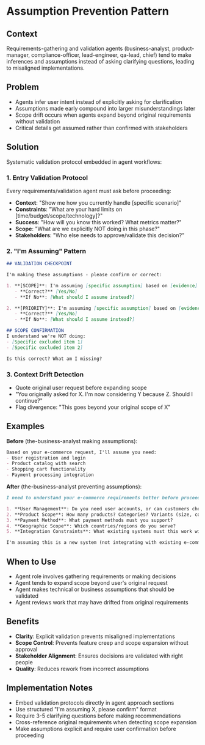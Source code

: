 # Assumption Prevention Pattern

## Context
Requirements-gathering and validation agents (business-analyst, product-manager, compliance-officer, lead-engineer, qa-lead, chief) tend to make inferences and assumptions instead of asking clarifying questions, leading to misaligned implementations.

## Problem
- Agents infer user intent instead of explicitly asking for clarification
- Assumptions made early compound into larger misunderstandings later
- Scope drift occurs when agents expand beyond original requirements without validation
- Critical details get assumed rather than confirmed with stakeholders

## Solution
Systematic validation protocol embedded in agent workflows:

### 1. Entry Validation Protocol
Every requirements/validation agent must ask before proceeding:
- **Context**: "Show me how you currently handle [specific scenario]"
- **Constraints**: "What are your hard limits on [time/budget/scope/technology]?"
- **Success**: "How will you know this worked? What metrics matter?"
- **Scope**: "What are we explicitly NOT doing in this phase?"
- **Stakeholders**: "Who else needs to approve/validate this decision?"

### 2. "I'm Assuming" Pattern
```markdown
## VALIDATION CHECKPOINT

I'm making these assumptions - please confirm or correct:

1. **[SCOPE]**: I'm assuming [specific assumption] based on [evidence]
   - **Correct?** [Yes/No] 
   - **If No**: [What should I assume instead?]

2. **[PRIORITY]**: I'm assuming [specific assumption] based on [evidence]  
   - **Correct?** [Yes/No]
   - **If No**: [What should I assume instead?]

## SCOPE CONFIRMATION
I understand we're NOT doing:
- [Specific excluded item 1]
- [Specific excluded item 2]

Is this correct? What am I missing?
```

### 3. Context Drift Detection
- Quote original user request before expanding scope
- "You originally asked for X. I'm now considering Y because Z. Should I continue?"
- Flag divergence: "This goes beyond your original scope of X"

## Examples

**Before** (the-business-analyst making assumptions):
```markdown
Based on your e-commerce request, I'll assume you need:
- User registration and login
- Product catalog with search
- Shopping cart functionality
- Payment processing integration
```

**After** (the-business-analyst preventing assumptions):
```markdown
I need to understand your e-commerce requirements better before proceeding:

1. **User Management**: Do you need user accounts, or can customers checkout as guests?
2. **Product Scope**: How many products? Categories? Variants (size, color)?
3. **Payment Method**: What payment methods must you support?
4. **Geographic Scope**: Which countries/regions do you serve?
5. **Integration Constraints**: What existing systems must this work with?

I'm assuming this is a new system (not integrating with existing e-commerce). Correct?
```

## When to Use
- Agent role involves gathering requirements or making decisions
- Agent tends to expand scope beyond user's original request
- Agent makes technical or business assumptions that should be validated
- Agent reviews work that may have drifted from original requirements

## Benefits
- **Clarity**: Explicit validation prevents misaligned implementations
- **Scope Control**: Prevents feature creep and scope expansion without approval
- **Stakeholder Alignment**: Ensures decisions are validated with right people
- **Quality**: Reduces rework from incorrect assumptions

## Implementation Notes
- Embed validation protocols directly in agent approach sections
- Use structured "I'm assuming X, please confirm" format
- Require 3-5 clarifying questions before making recommendations  
- Cross-reference original requirements when detecting scope expansion
- Make assumptions explicit and require user confirmation before proceeding